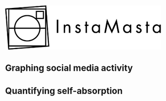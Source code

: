 ![Instamasta](https://github.com/cangulec/instamasta/blob/master/logo.png)

# Graphing social media activity 
# Quantifying self-absorption
